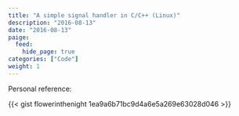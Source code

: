 ```yaml
---
title: "A simple signal handler in C/C++ (Linux)"
description: "2016-08-13"
date: "2016-08-13"
paige:
  feed:
    hide_page: true
categories: ["Code"]
weight: 1
---
```


Personal reference:

{{< gist flowerinthenight 1ea9a6b71bc9d4a6e5a269e63028d046 >}}

<br>
